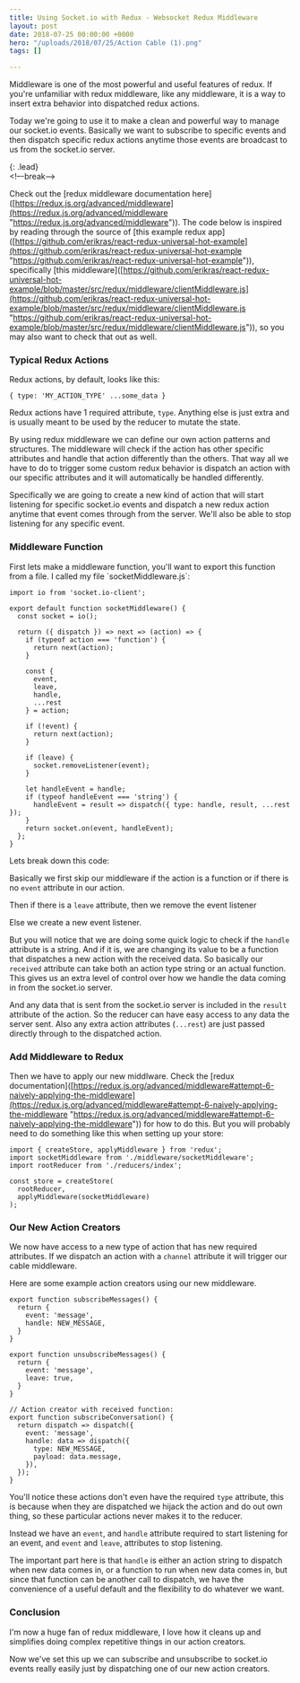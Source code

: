 ```yaml
---
title: Using Socket.io with Redux - Websocket Redux Middleware
layout: post
date: 2018-07-25 00:00:00 +0000
hero: "/uploads/2018/07/25/Action Cable (1).png"
tags: []

---
```

Middleware is one of the most powerful and useful features of redux. If you're unfamiliar with redux middleware, like any middleware, it is a way to insert extra behavior into dispatched redux actions.

Today we're going to use it to make a clean and powerful way to manage our socket.io events. Basically we want to subscribe to specific events and then dispatch specific redux actions anytime those events are broadcast to us from the socket.io server.

{: .lead}  
<!–-break-–>

Check out the \[redux middleware documentation here\]([https://redux.js.org/advanced/middleware](https://redux.js.org/advanced/middleware "https://redux.js.org/advanced/middleware")). The code below is inspired by reading through the source of \[this example redux app\]([https://github.com/erikras/react-redux-universal-hot-example](https://github.com/erikras/react-redux-universal-hot-example "https://github.com/erikras/react-redux-universal-hot-example")), specifically \[this middleware\]([https://github.com/erikras/react-redux-universal-hot-example/blob/master/src/redux/middleware/clientMiddleware.js](https://github.com/erikras/react-redux-universal-hot-example/blob/master/src/redux/middleware/clientMiddleware.js "https://github.com/erikras/react-redux-universal-hot-example/blob/master/src/redux/middleware/clientMiddleware.js")), so you may also want to check that out as well.

### Typical Redux Actions

Redux actions, by default, looks like this:

    { type: 'MY_ACTION_TYPE' ...some_data }

Redux actions have 1 required attribute, `type`. Anything else is just extra and is usually meant to be used by the reducer to mutate the state.

By using redux middleware we can define our own action patterns and structures. The middleware will check if the action has other specific attributes and handle that action differently than the others. That way all we have to do to trigger some custom redux behavior is dispatch an action with our specific attributes and it will automatically be handled differently.

Specifically we are going to create a new kind of action that will start listening for specific socket.io events and dispatch a new redux action anytime that event comes through from the server. We'll also be able to stop listening for any specific event.

### Middleware Function

First lets make a middleware function, you'll want to export this function from a file. I called my file \`socketMiddleware.js\`:

    import io from 'socket.io-client';
    
    export default function socketMiddleware() {
      const socket = io();
    
      return ({ dispatch }) => next => (action) => {
        if (typeof action === 'function') {
          return next(action);
        }
    
        const {
          event,
          leave,
          handle,
          ...rest
        } = action;
    
        if (!event) {
          return next(action);
        }
    
        if (leave) {
          socket.removeListener(event);
        }
    
        let handleEvent = handle;
        if (typeof handleEvent === 'string') {
          handleEvent = result => dispatch({ type: handle, result, ...rest });
        }
        return socket.on(event, handleEvent);
      };
    }

Lets break down this code:

Basically we first skip our middleware if the action is a function or if there is no `event` attribute in our action.

Then if there is a `leave` attribute, then we remove the event listener

Else we create a new event listener.

But you will notice that we are doing some quick logic to check if the `handle` attribute is a string. And if it is, we are changing its value to be a function that dispatches a new action with the received data. So basically our `received` attribute can take both an action type string or an actual function. This gives us an extra level of control over how we handle the data coming in from the socket.io server.

And any data that is sent from the socket.io server is included in the `result` attribute of the action. So the reducer can have easy access to any data the server sent. Also any extra action attributes (`...rest`) are just passed directly through to the dispatched action.

### Add Middleware to Redux

Then we have to apply our new middlware. Check the \[redux documentation\]([https://redux.js.org/advanced/middleware#attempt-6-naively-applying-the-middleware](https://redux.js.org/advanced/middleware#attempt-6-naively-applying-the-middleware "https://redux.js.org/advanced/middleware#attempt-6-naively-applying-the-middleware")) for how to do this. But you will probably need to do something like this when setting up your store:

    import { createStore, applyMiddleware } from 'redux';
    import socketMiddleware from './middleware/socketMiddleware';
    import rootReducer from './reducers/index';
    
    const store = createStore(
      rootReducer,
      applyMiddleware(socketMiddleware)
    );

### Our New Action Creators

We now have access to a new type of action that has new required attributes. If we dispatch an action with a `channel` attribute it will trigger our cable middleware.

Here are some example action creators using our new middleware.

    export function subscribeMessages() {
      return {
        event: 'message',
        handle: NEW_MESSAGE,
      }
    }
    
    export function unsubscribeMessages() {
      return {
        event: 'message',
        leave: true,
      }
    }
    
    // Action creator with received function:
    export function subscribeConversation() {
      return dispatch => dispatch({
        event: 'message',
        handle: data => dispatch({
          type: NEW_MESSAGE,
          payload: data.message,
        }),
      });
    }

You'll notice these actions don't even have the required `type` attribute, this is because when they are dispatched we hijack the action and do out own thing, so these particular actions never makes it to the reducer.

Instead we have an `event`, and `handle` attribute required to start listening for an event, and `event` and `leave`, attributes to stop listening.

The important part here is that `handle` is either an action string to dispatch when new data comes in, or a function to run when new data comes in, but since that function can be another call to dispatch, we have the convenience of a useful default and the flexibility to do whatever we want.

### Conclusion

I'm now a huge fan of redux middleware, I love how it cleans up and simplifies doing complex repetitive things in our action creators.

Now we've set this up we can subscribe and unsubscribe to socket.io events really easily just by dispatching one of our new action creators.